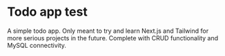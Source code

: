 # Todo app test

A simple todo app. Only meant to try and learn Next.js and Tailwind for more serious projects in the future. Complete with CRUD functionality and MySQL connectivity.